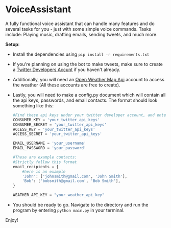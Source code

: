 # VoiceAssistant

A fully functional voice assistant that can handle many features and do several tasks for you - just with some simple voice commands. Tasks include: Playing music, drafting emails, sending tweets, and much more.

**Setup**:

- Install the dependencies using `pip install -r requirements.txt`
- If you're planning on using the bot to make tweets, make sure to create a [Twitter Developers Accunt](https://https://developer.twitter.com/en) if you haven't already.
- Additionally, you will need an [Open Weather Map Api](https://openweathermap.org) account to access the weather (All these accounts are free to create).
- Lastly, you will need to make a config.py document which will contain all the api keys, passwords, and email contacts. The format should look something like this:

  ```python
  #Find these api keys under your twitter developer account, and enter the values here:
  CONSUMER_KEY = 'your_twitter_api_keys'
  CONSUMER_SECRET = 'your_twitter_api_keys'
  ACCESS_KEY = 'your_twitter_api_keys'
  ACCESS_SECRET = 'your_twitter_api_keys'

  EMAIL_USERNAME = 'your_username'
  EMAIL_PASSWORD = 'your_password'

  #These are example contacts:
  #Strictly follow this format
  email_recipients = {
      #here is an example
      'John': ['johnsmith@gmail.com', 'John Smith'],
      'Bob': ['bobsmith@gmail.com', 'Bob Smith'],
  }

  WEATHER_API_KEY = "your_weather_api_key"
  ```

- You should be ready to go. Navigate to the directory and run the program by entering `python main.py` in your terminal.

Enjoy!
